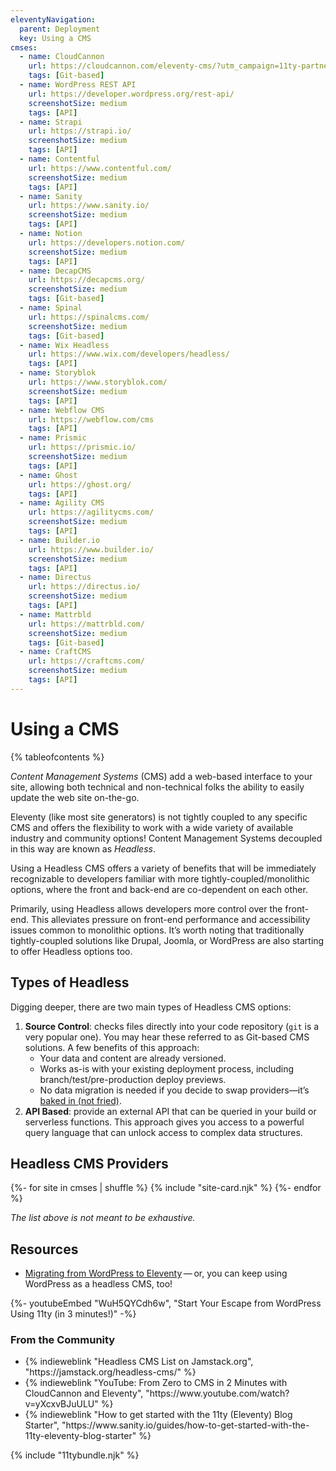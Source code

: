 ```yaml
---
eleventyNavigation:
  parent: Deployment
  key: Using a CMS
cmses:
  - name: CloudCannon
    url: https://cloudcannon.com/eleventy-cms/?utm_campaign=11ty-partner&utm_source=official-sponsor
    tags: [Git-based]
  - name: WordPress REST API
    url: https://developer.wordpress.org/rest-api/
    screenshotSize: medium
    tags: [API]
  - name: Strapi
    url: https://strapi.io/
    screenshotSize: medium
    tags: [API]
  - name: Contentful
    url: https://www.contentful.com/
    screenshotSize: medium
    tags: [API]
  - name: Sanity
    url: https://www.sanity.io/
    screenshotSize: medium
    tags: [API]
  - name: Notion
    url: https://developers.notion.com/
    screenshotSize: medium
    tags: [API]
  - name: DecapCMS
    url: https://decapcms.org/
    screenshotSize: medium
    tags: [Git-based]
  - name: Spinal
    url: https://spinalcms.com/
    screenshotSize: medium
    tags: [Git-based]
  - name: Wix Headless
    url: https://www.wix.com/developers/headless/
    tags: [API]
  - name: Storyblok
    url: https://www.storyblok.com/
    screenshotSize: medium
    tags: [API]
  - name: Webflow CMS
    url: https://webflow.com/cms
    tags: [API]
  - name: Prismic
    url: https://prismic.io/
    screenshotSize: medium
    tags: [API]
  - name: Ghost
    url: https://ghost.org/
    tags: [API]
  - name: Agility CMS
    url: https://agilitycms.com/
    screenshotSize: medium
    tags: [API]
  - name: Builder.io
    url: https://www.builder.io/
    screenshotSize: medium
    tags: [API]
  - name: Directus
    url: https://directus.io/
    screenshotSize: medium
    tags: [API]
  - name: Mattrbld
    url: https://mattrbld.com/
    screenshotSize: medium
    tags: [Git-based]
  - name: CraftCMS
    url: https://craftcms.com/
    screenshotSize: medium
    tags: [API]
---
```

# Using a CMS

{% tableofcontents %}

_Content Management Systems_ (CMS) add a web-based interface to your site, allowing both technical and non-technical folks the ability to easily update the web site on-the-go.

Eleventy (like most site generators) is not tightly coupled to any specific CMS and offers the flexibility to work with a wide variety of available industry and community options! Content Management Systems decoupled in this way are known as _Headless_.

Using a Headless CMS offers a variety of benefits that will be immediately recognizable to developers familiar with more tightly-coupled/monolithic options, where the front and back-end are co-dependent on each other.

Primarily, using Headless allows developers more control over the front-end. This alleviates pressure on front-end performance and accessibility issues common to monolithic options. It’s worth noting that traditionally tightly-coupled solutions like Drupal, Joomla, or WordPress are also starting to offer Headless options too.

## Types of Headless

Digging deeper, there are two main types of Headless CMS options:

1. **Source Control**: checks files directly into your code repository (`git` is a very popular one). You may hear these referred to as Git-based CMS solutions. A few benefits of this approach:
   - Your data and content are already versioned.
   - Works as-is with your existing deployment process, including branch/test/pre-production deploy previews.
   - No data migration is needed if you decide to swap providers—it’s [baked in (not fried)](http://www.aaronsw.com/weblog/000404).
1. **API Based**: provide an external API that can be queried in your build or serverless functions. This approach gives you access to a powerful query language that can unlock access to complex data structures.

## Headless CMS Providers

<div class="sites-vert sites-vert--md sites--reverse sites--center">
  <div class="lo-grid" style="--fl-gap-v: 5em;">
{%- for site in cmses | shuffle %}
{% include "site-card.njk" %}
{%- endfor %}
  </div>
</div>

_The list above is not meant to be exhaustive._

## Resources

- [Migrating from WordPress to Eleventy](/docs/migrate/wordpress/) — or, you can keep using WordPress as a headless CMS, too!

<div class="youtube-related">
  {%- youtubeEmbed "WuH5QYCdh6w", "Start Your Escape from WordPress Using 11ty (in 3 minutes!)" -%}
</div>

### From the Community

<ul class="list-bare">
	<li>{% indieweblink "Headless CMS List on Jamstack.org", "https://jamstack.org/headless-cms/" %}</li>
	<li>{% indieweblink "YouTube: From Zero to CMS in 2 Minutes with CloudCannon and Eleventy", "https://www.youtube.com/watch?v=yXcxvBJuULU" %}</li>
	<li>{% indieweblink "How to get started with the 11ty (Eleventy) Blog Starter", "https://www.sanity.io/guides/how-to-get-started-with-the-11ty-eleventy-blog-starter" %}</li>
</ul>

{% include "11tybundle.njk" %}

